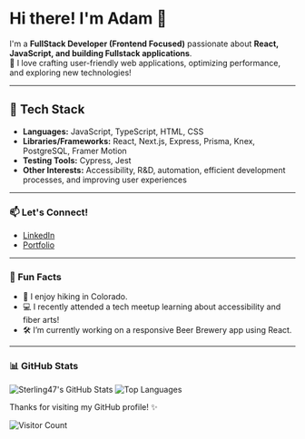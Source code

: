 
# Hi there! I'm Adam 👋  
I'm a **FullStack Developer (Frontend Focused)** passionate about **React, JavaScript, and building Fullstack applications**.  
🌟 I love crafting user-friendly web applications, optimizing performance, and exploring new technologies!  

---

## 🔧 Tech Stack  
- **Languages:** JavaScript, TypeScript, HTML, CSS  
- **Libraries/Frameworks:** React, Next.js, Express, Prisma, Knex, PostgreSQL, Framer Motion  
- **Testing Tools:** Cypress, Jest  
- **Other Interests:** Accessibility, R&D, automation, efficient development processes, and improving user experiences  

---

### 📫 Let's Connect!
- [LinkedIn](https://www.linkedin.com/in/adam-konber)
- [Portfolio](https://adam-konber.dev)

---

### 🎉 Fun Facts
- 🌲 I enjoy hiking in Colorado.  
- 💻 I recently attended a tech meetup learning about accessibility and fiber arts!  
- 🛠️ I’m currently working on a responsive Beer Brewery app using React.  

---

### 📊 GitHub Stats

![Sterling47's GitHub Stats](https://github-readme-stats.vercel.app/api?username=Sterling47&show_icons=true&theme=radical)
![Top Languages](https://github-readme-stats.vercel.app/api/top-langs/?username=Sterling47&layout=compact&theme=radical)

Thanks for visiting my GitHub profile! ✨

![Visitor Count](https://komarev.com/ghpvc/?username=Sterling47&style=flat-square&color=blue)
